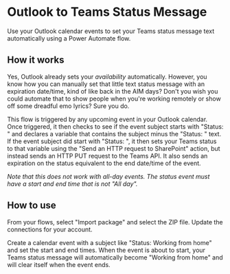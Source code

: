 # Outlook to Teams Status Message
Use your Outlook calendar events to set your Teams status message text automatically using a Power Automate flow.

## How it works
Yes, Outlook already sets your *availability* automatically. However, you know how you can manually set that little text status message with an expiration date/time, kind of like back in the AIM days? Don't you wish you could automate that to show people when you're working remotely or show off some dreadful emo lyrics? Sure you do.

This flow is triggered by any upcoming event in your Outlook calendar. Once triggered, it then checks to see if the event subject starts with "Status: " and declares a variable that contains the subject minus the "Status: " text. If the event subject did start with "Status: ", it then sets your Teams status to that variable using the "Send an HTTP request to SharePoint" action, but instead sends an HTTP PUT request to the Teams API. It also sends an expiration on the status equivalent to the end date/time of the event.

*Note that this does not work with all-day events. The status event must have a start and end time that is not "All day".*

## How to use
From your flows, select "Import package" and select the ZIP file. Update the connections for your account.

Create a calendar event with a subject like "Status: Working from home" and set the start and end times. When the event is about to start, your Teams status message will automatically become "Working from home" and will clear itself when the event ends.
